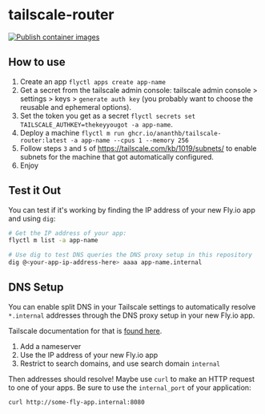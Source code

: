 # tailscale-router

[![Publish container images](https://github.com/ananthb/tailscale-router/actions/workflows/containers.yml/badge.svg)](https://github.com/ananthb/tailscale-router/actions/workflows/containers.yml)

## How to use

1. Create an app  `flyctl apps create app-name`
2. Get a secret from the tailscale admin console: tailscale admin console > settings > keys > `generate auth key` (you probably want to choose the reusable and ephemeral options).
3. Set the token you get as a secret `flyctl secrets set TAILSCALE_AUTHKEY=thekeyyougot -a app-name`.
4. Deploy a machine `flyctl m run ghcr.io/ananthb/tailscale-router:latest -a app-name --cpus 1 --memory 256`
5. Follow steps `3` and `5` of <https://tailscale.com/kb/1019/subnets/> to enable subnets for the machine that got automatically configured.
6. Enjoy

## Test it Out

You can test if it's working by finding the IP address of your new Fly.io app and using `dig`:

```bash
# Get the IP address of your app:
flyctl m list -a app-name

# Use dig to test DNS queries the DNS proxy setup in this repository
dig @<your-app-ip-address-here> aaaa app-name.internal
```

## DNS Setup

You can enable split DNS in your Tailscale settings to automatically resolve `*.internal` addresses through the DNS proxy setup in your new Fly.io app.

Tailscale documentation for that is [found here](https://tailscale.com/kb/1054/dns/).

1. Add a nameserver
2. Use the IP address of your new Fly.io app
3. Restrict to search domains, and use search domain `internal`

Then addresses should resolve! Maybe use `curl` to make an HTTP request to one of your apps. Be sure to use the `internal_port` of your application:

```bash
curl http://some-fly-app.internal:8080
```

